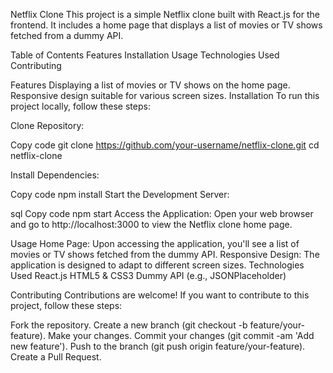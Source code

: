 Netflix Clone
This project is a simple Netflix clone built with React.js for the frontend. It includes a home page that displays a list of movies or TV shows fetched from a dummy API.

Table of Contents
Features
Installation
Usage
Technologies Used
Contributing

Features
Displaying a list of movies or TV shows on the home page.
Responsive design suitable for various screen sizes.
Installation
To run this project locally, follow these steps:

Clone Repository:

Copy code
git clone https://github.com/your-username/netflix-clone.git
cd netflix-clone

Install Dependencies:

Copy code
npm install
Start the Development Server:

sql
Copy code
npm start
Access the Application:
Open your web browser and go to http://localhost:3000 to view the Netflix clone home page.

Usage
Home Page: Upon accessing the application, you'll see a list of movies or TV shows fetched from the dummy API.
Responsive Design: The application is designed to adapt to different screen sizes.
Technologies Used
React.js
HTML5 & CSS3
Dummy API (e.g., JSONPlaceholder)

Contributing
Contributions are welcome! If you want to contribute to this project, follow these steps:

Fork the repository.
Create a new branch (git checkout -b feature/your-feature).
Make your changes.
Commit your changes (git commit -am 'Add new feature').
Push to the branch (git push origin feature/your-feature).
Create a Pull Request.
